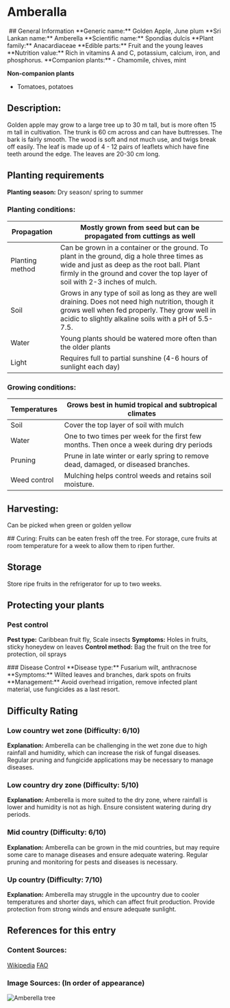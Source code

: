 # Amberalla
<IMAGE />
## General Information
**Generic name:** Golden Apple, June plum
**Sri Lankan name:** Amberella
**Scientific name:** Spondias dulcis
**Plant family:** Anacardiaceae
**Edible parts:** Fruit and the young leaves
**Nutrition value:** Rich in vitamins A and C, potassium, calcium, iron, and phosphorus.

<update>
**Companion plants:**
- Chamomile, chives, mint

**Non-companion plants**
- Tomatoes, potatoes
</update>

## Description:
Golden apple may grow to a large tree up to 30 m tall, but is more often 15 m tall in cultivation. The trunk is 60 cm across and can have buttresses. The bark is fairly smooth. The wood is soft and not much use, and twigs break off easily. The leaf is made up of 4 - 12 pairs of leaflets which have fine teeth around the edge. The leaves are 20-30 cm long.

## Planting requirements
**Planting season:** Dry season/ spring to summer

### Planting conditions:
| **Propagation** | Mostly grown from seed but can be propagated from cuttings as well |
|----|----|
| Planting method | Can be grown in a container or the ground. To plant in the ground, dig a hole three times as wide and just as deep as the root ball. Plant firmly in the ground and cover the top layer of soil with 2-3 inches of mulch. |
| Soil | Grows in any type of soil as long as they are well draining. Does not need high nutrition, though it grows well when fed properly. They grow well in acidic to slightly alkaline soils with a pH of 5.5-7.5.  |
| Water | Young plants should be watered more often than the older plants |
| Light | Requires full to partial sunshine (4-6 hours of sunlight each day) |

### Growing conditions:

| **Temperatures** | Grows best in humid tropical and subtropical climates |
|----|----|
| Soil | Cover the top layer of soil with mulch |
| Water | One to two times per week for the first few months. Then once a week during dry periods |
| Pruning | Prune in late winter or early spring to remove dead, damaged, or diseased branches.
| Weed control | Mulching helps control weeds and retains soil moisture.

## Harvesting:
Can be picked when green or golden yellow

<update>
## Curing:
Fruits can be eaten fresh off the tree. For storage, cure fruits at room temperature for a week to allow them to ripen further.

## Storage
Store ripe fruits in the refrigerator for up to two weeks.
</update>

## Protecting your plants
### Pest control
**Pest type:** Caribbean fruit fly, Scale insects
**Symptoms:** Holes in fruits, sticky honeydew on leaves
**Control method:** Bag the fruit on the tree for protection, oil sprays

<update>
### Disease Control
**Disease type:** Fusarium wilt, anthracnose
**Symptoms:** Wilted leaves and branches, dark spots on fruits
**Management:** Avoid overhead irrigation, remove infected plant material, use fungicides as a last resort.
</update>

## Difficulty Rating

### Low country wet zone (Difficulty: 6/10)
**Explanation:** Amberella can be challenging in the wet zone due to high rainfall and humidity, which can increase the risk of fungal diseases. Regular pruning and fungicide applications may be necessary to manage diseases.

### Low country dry zone (Difficulty: 5/10)
**Explanation:** Amberella is more suited to the dry zone, where rainfall is lower and humidity is not as high. Ensure consistent watering during dry periods.

### Mid country (Difficulty: 6/10)
**Explanation:** Amberella can be grown in the mid countries, but may require some care to manage diseases and ensure adequate watering. Regular pruning and monitoring for pests and diseases is necessary.

### Up country (Difficulty: 7/10)
**Explanation:** Amberella may struggle in the upcountry due to cooler temperatures and shorter days, which can affect fruit production. Provide protection from strong winds and ensure adequate sunlight.

## References for this entry
### Content Sources:
[Wikipedia](https://en.wikipedia.org/wiki/Spondias_dulcis)
[FAO](http://www.fao.org/3/a-i4127e.pdf)

### Image Sources: (In order of appearance)
![Amberella tree](/api/attachments.redirect?id=b942b198-cbff-40a9-95ae-e737eb175aa3)